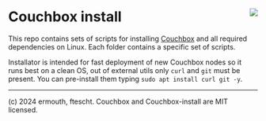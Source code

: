 # <img align="right" src="https://cdn.cloudwall.me/couchbox/couchbox-github.svg" /> Couchbox install

This repo contains sets of scripts for installing [Couchbox](https://github.com/ermouth/couchbox) 
and all required dependencies on Linux. Each folder contains a specific set of scripts.

Installator is intended for fast deployment of new Couchbox nodes so it runs best 
on a clean OS, out of external utils only `curl` and `git` must be present. You can 
pre-install them typing `sudo apt install curl git -y`.

-----------
(c) 2024 ermouth, ftescht. Couchbox and Couchbox-install are MIT licensed.